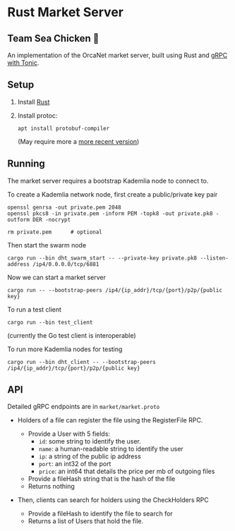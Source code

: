 # Rust Market Server

## Team Sea Chicken 🐔

An implementation of the OrcaNet market server, built using Rust and
[gRPC with Tonic](https://github.com/hyperium/tonic).

## Setup

1. Install [Rust](https://www.rust-lang.org/tools/install)
2. Install protoc:

   `apt install protobuf-compiler`

   (May require more a [more recent version](https://grpc.io/docs/protoc-installation/#install-pre-compiled-binaries-any-os))

## Running

The market server requires a bootstrap Kademlia node to connect to.

To create a Kademlia network node, first create a public/private key pair

```Shell
openssl genrsa -out private.pem 2048
openssl pkcs8 -in private.pem -inform PEM -topk8 -out private.pk8 -outform DER -nocrypt

rm private.pem      # optional
```

Then start the swarm node

```Shell
cargo run --bin dht_swarm_start -- --private-key private.pk8 --listen-address /ip4/0.0.0.0/tcp/6881
```

Now we can start a market server

```Shell
cargo run -- --bootstrap-peers /ip4/{ip_addr}/tcp/{port}/p2p/{public key}
```

To run a test client

```Shell
cargo run --bin test_client
```

(currently the Go test client is interoperable)

To run more Kademlia nodes for testing

```Shell
cargo run --bin dht_client -- --bootstrap-peers /ip4/{ip_addr}/tcp/{port}/p2p/{public key}
```

## API
Detailed gRPC endpoints are in `market/market.proto`

- Holders of a file can register the file using the RegisterFile RPC.
  - Provide a User with 5 fields: 
    - `id`: some string to identify the user.
    - `name`: a human-readable string to identify the user
    - `ip`: a string of the public ip address
    - `port`: an int32 of the port
    - `price`: an int64 that details the price per mb of outgoing files
  - Provide a fileHash string that is the hash of the file
  - Returns nothing

- Then, clients can search for holders using the CheckHolders RPC
  - Provide a fileHash to identify the file to search for
  - Returns a list of Users that hold the file.
